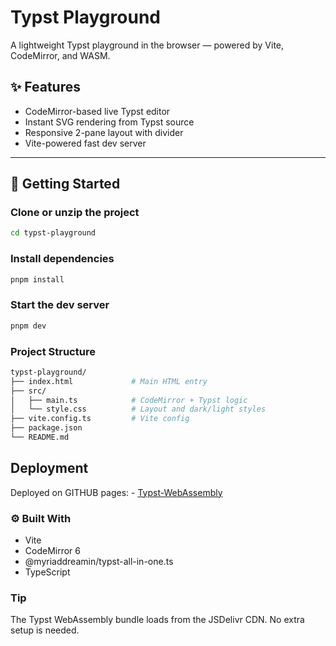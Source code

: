 # Typst Playground

A lightweight Typst playground in the browser — powered by Vite, CodeMirror, and WASM.

## ✨ Features

- CodeMirror-based live Typst editor
- Instant SVG rendering from Typst source
- Responsive 2-pane layout with divider
- Vite-powered fast dev server

---

## 🚀 Getting Started

###  Clone or unzip the project

```bash
cd typst-playground
```

### Install dependencies
 ```bash 
 pnpm install
 ```
 
 ### Start the dev server
 ``` bash
 pnpm dev
 ```
 
 ### Project Structure
 ```bash
 typst-playground/
├── index.html             # Main HTML entry
├── src/
│   ├── main.ts            # CodeMirror + Typst logic
│   └── style.css          # Layout and dark/light styles
├── vite.config.ts         # Vite config
├── package.json
└── README.md
```

## Deployment 
Deployed on GITHUB pages: -  [Typst-WebAssembly](https://atulyak123.github.io/Typst-WebAssembly/)

### ⚙️ Built With

 - Vite
 - CodeMirror 6
 - @myriaddreamin/typst-all-in-one.ts
 - TypeScript


### Tip

The Typst WebAssembly bundle loads from the JSDelivr CDN. No extra setup is needed.